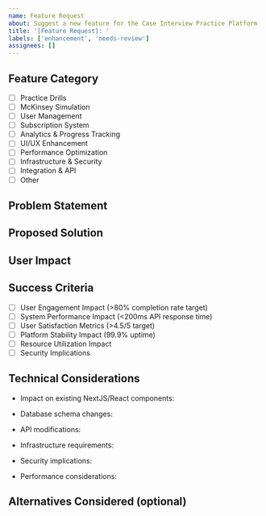 ```yaml
---
name: Feature Request
about: Suggest a new feature for the Case Interview Practice Platform
title: '[Feature Request]: '
labels: ['enhancement', 'needs-review']
assignees: []
---
```


<!-- 
Human Tasks Before Submitting:
1. Ensure your feature aligns with the platform's NextJS/React architecture
2. Review existing features to avoid duplicates
3. Consider performance implications on the Vercel/Supabase infrastructure
4. Verify alignment with target user segments (college/MBA students)
-->

## Feature Category
<!-- Select the most appropriate category for your feature -->
- [ ] Practice Drills
- [ ] McKinsey Simulation
- [ ] User Management
- [ ] Subscription System
- [ ] Analytics & Progress Tracking
- [ ] UI/UX Enhancement
- [ ] Performance Optimization
- [ ] Infrastructure & Security
- [ ] Integration & API
- [ ] Other

## Problem Statement
<!-- Describe the problem or limitation this feature would address, including any relevant user feedback or metrics -->
<!-- Minimum 100 characters, must include specific use case or limitation -->

## Proposed Solution
<!-- Describe your proposed solution and how it would work within our existing NextJS/React architecture and Vercel/Supabase infrastructure -->
<!-- Minimum 200 characters, must address technical feasibility -->

## User Impact
<!-- Describe how this feature would benefit users of the platform and align with our target user segments (college students, MBA candidates) -->

## Success Criteria
<!-- Check all that apply and add specific metrics where possible -->
- [ ] User Engagement Impact (>80% completion rate target)
- [ ] System Performance Impact (<200ms API response time)
- [ ] User Satisfaction Metrics (>4.5/5 target)
- [ ] Platform Stability Impact (99.9% uptime)
- [ ] Resource Utilization Impact
- [ ] Security Implications

## Technical Considerations
<!-- Detail technical implementation considerations including: -->
- Impact on existing NextJS/React components:

- Database schema changes:

- API modifications:

- Infrastructure requirements:

- Security implications:

- Performance considerations:

## Alternatives Considered (optional)
<!-- Describe any alternative solutions you've considered and why they were not chosen -->